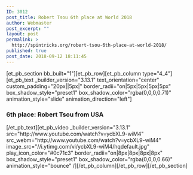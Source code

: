 ```yaml
---
ID: 3012
post_title: Robert Tsou 6th place at World 2018
author: Webmaster
post_excerpt: ""
layout: post
permalink: >
  http://spintricks.org/robert-tsou-6th-place-at-world-2018/
published: true
post_date: 2018-09-12 18:11:45
---
```

[et_pb_section bb_built="1"][et_pb_row][et_pb_column type="4_4"][et_pb_text _builder_version="3.13.1" text_orientation="center" custom_padding="20px||5px|" border_radii="on|5px|5px|5px|5px" box_shadow_style="preset1" box_shadow_color="rgba(0,0,0,0.71)" animation_style="slide" animation_direction="left"]
<h3>6th place: Robert Tsou from USA</h3>
[/et_pb_text][et_pb_video _builder_version="3.13.1" src="http://www.youtube.com/watch?v=ycbXL9-wiM4" src_webm="http://www.youtube.com/watch?v=ycbXL9-wiM4" image_src="//i.ytimg.com/vi/ycbXL9-wiM4/hqdefault.jpg" play_icon_color="#0c71c3" border_radii="on|8px|8px|8px|8px" box_shadow_style="preset1" box_shadow_color="rgba(0,0,0,0.66)" animation_style="bounce" /][/et_pb_column][/et_pb_row][/et_pb_section]